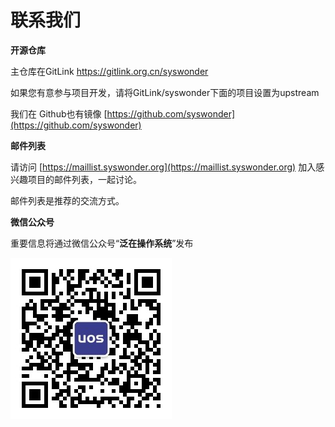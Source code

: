 # 联系我们

<i class="fa-solid fa-code-commit"></i> **开源仓库**

主仓库在GitLink <a href="https://gitlink.org.cn/syswonder">https://gitlink.org.cn/syswonder </a>

如果您有意参与项目开发，请将GitLink/syswonder下面的项目设置为upstream


我们在<i class="fa-brands fa-github"></i> Github也有镜像 [https://github.com/syswonder](https://github.com/syswonder)

<i class="fa-solid fa-envelopes-bulk"></i> **邮件列表**

请访问 [https://maillist.syswonder.org](https://maillist.syswonder.org)
加入感兴趣项目的邮件列表，一起讨论。

邮件列表是推荐的交流方式。


<i class="fa-brands fa-weixin"></i> **微信公众号**

重要信息将通过微信公众号“**泛在操作系统**”发布

![](_media/qrcode_4_ubiquitousos.jpg)


